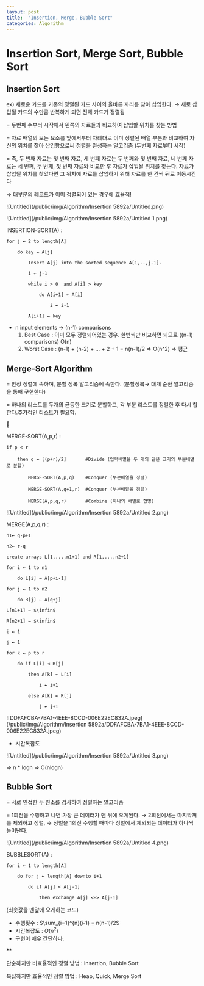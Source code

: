 ```yaml
---
layout: post
title:  "Insertion, Merge, Bubble Sort"
categories: Algorithm
---
```


# Insertion Sort, Merge Sort, Bubble Sort



## Insertion Sort

ex) 새로운 카드를 기존의 정렬된 카드 사이의 올바른 자리를 찾아 삽입한다. → 새로 삽입될 카드의 수만큼 반복하게 되면 전체 카드가 정렬됨 

= 두번째 수부터 시작해서 왼쪽의 자료들과 비교하여 삽입할 위치를 찾는 방법

= 자료 배열의 모든 요소를 앞에서부터 차례대로 이미 정렬된 배열 부분과 비교하여 자신의 위치를 찾아 삽입함으로써 정렬을 완성하는 알고리즘 (두번째 자료부터 시작)

= 즉, 두 번째 자료는 첫 번째 자료, 세 번째 자료는 두 번째와 첫 번째 자료, 네 번째 자료는 세 번째, 두 번째, 첫 번째 자료와 비교한 후 자료가 삽입될 위치를 찾는다. 자료가 삽입될 위치를 찾았다면 그 위치에 자료를 삽입하기 위해 자료를 한 칸씩 뒤로 이동시킨다

⇒ 대부분의 레코드가 이미 정렬되어 있는 경우에 효율적!

![Untitled](/public/img/Algorithm/Insertion  5892a/Untitled.png)

![Untitled](/public/img/Algorithm/Insertion  5892a/Untitled 1.png)

INSERTION-SORT(A) : 

    for j ← 2 to length[A]

        do key ← A[j]

            Insert A[j] into the sorted sequence A[1,..,j-1].

            i ← j-1

            while i > 0  and A[i] > key

                do A[i+1] ← A[i]

                    i ← i-1

            A[i+1] ← key

- n input elements → (n-1) comparisons
    1. Best Case : 이미 모두 정렬되어있는 경우. 한번씩만 비교하면 되므로 ((n-1) comparisons) O(n)
    2. Worst Case : (n-1) + (n-2) + ... + 2 + 1 = n(n-1)/2 ⇒ O(n^2) ⇒ 평균

## Merge-Sort Algorithm

= 안정 정렬에 속하며, 분할 정복 알고리즘에 속한다. (분할정복→ 대개 순환 알고리즘을 통해 구현한다)

= 하나의 리스트를 두개의 균등한 크기로 분할하고, 각 부분 리스트를 정렬한 후 다시 합한다.추가적인 리스트가 필요함.

🔽

MERGE-SORT(A,p,r) : 

    if p < r

        then q ← [(p+r)/2]       #Divide (입력배열을 두 개의 같은 크기의 부분배열로 분할)

            MERGE-SORT(A,p,q)    #Conquer (부분배열을 정렬)

            MERGE-SORT(A,q+1,r)  #Conquer (부분배열을 정렬)

            MERGE(A,p,q,r)       #Combine (하나의 배열로 합병)

![Untitled](/public/img/Algorithm/Insertion  5892a/Untitled 2.png)

MERGE(A,p,q,r) :

    n1← q-p+1

    n2← r-q

    create arrays L[1,...,n1+1] and R[1,...,n2+1]

    for i ← 1 to n1

        do L[i] ← A[p+i-1]

    for j ← 1 to n2

        do R[j] ← A[q+j]

    L[n1+1] ← $\infin$

    R[n2+1] ← $\infin$

    i ← 1

    j ← 1

    for k ← p to r

        do if L[i] ≤ R[j]

            then A[k] ← L[i]

                i ← i+1

            else A[k] ← R[j]

                j ← j+1

![DDFAFCBA-7BA1-4EEE-8CCD-006E22EC832A.jpeg](/public/img/Algorithm/Insertion  5892a/DDFAFCBA-7BA1-4EEE-8CCD-006E22EC832A.jpeg)

- 시간복잡도

![Untitled](/public/img/Algorithm/Insertion  5892a/Untitled 3.png)

⇒ n  * logn ⇒ O(nlogn)

## Bubble Sort

= 서로 인접한 두 원소를 검사하여 정렬하는 알고리즘

= 1회전을 수행하고 나면 가장 큰 데이터가 맨 뒤에 오게된다. → 2회전에서는 마지막꺼를 제외하고 정렬, → 정렬을 1회전 수행할 때마다 정렬에서 제외되는 데이터가 하나씩 늘어난다.

![Untitled](/public/img/Algorithm/Insertion  5892a/Untitled 4.png)

BUBBLESORT(A) : 

    for i ← 1 to length[A]

        do for j ← length[A] downto i+1

            do if A[j] < A[j-1]

                then exchange A[j] <-> A[j-1]

(최솟값을 맨앞에 오게하는 코드)

- 수행횟수 : $\sum_{i=1}^{n}(i-1) = n(n-1)/2$
- 시간복잡도 : $O(n^2)$
- 구현이 매우 간단하다.

**

단순하지만 비효율적인 정렬 방법 : Insertion, Bubble Sort

복잡하지만 효율적인 정렬 방법 : Heap, Quick, Merge Sort
